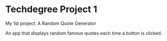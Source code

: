 # Techdegree Project 1

My 1st project: A Random Quote Generator

An app that displays random famous quotes each time a button is clicked.